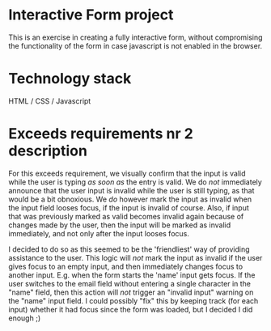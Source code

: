 # Interactive Form project

This is an exercise in creating a fully interactive form, without compromising the functionality of the form in case javascript is not enabled in the browser.

# Technology stack

HTML / CSS / Javascript

# Exceeds requirements nr 2 description

For this exceeds requirement, we visually confirm that the input is valid while the user is typing _as soon as_ the entry is valid. We do _not_ immediately announce that the user input is invalid while the user is still typing, as that would be a bit obnoxious. We _do_ however mark the input as invalid when the input field looses focus, if the input is invalid of course. Also, if input that was previously marked as valid becomes invalid again because of changes made by the user, then the input will be marked as invalid immediately, and not only after the input looses focus.

I decided to do so as this seemed to be the 'friendliest' way of providing assistance to the user. This logic will _not_ mark the input as invalid if the user gives focus to an empty input, and then immediately changes focus to another input. E.g. when the form starts the 'name' input gets focus. If the user switches to the email field without entering a single character in the "name" field, then this action will _not_ trigger an "invalid input" warning on the "name" input field. I could possibly "fix" this by keeping track (for each input) whether it had focus since the form was loaded, but I decided I did enough ;)


